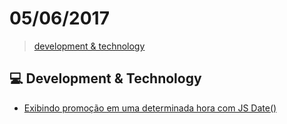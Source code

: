 # 05/06/2017

> [development & technology](#computer-development--technology)


## :computer: Development & Technology

- [Exibindo promoção em uma determinada hora com JS Date()](https://medium.com/@ricoSP/exibindo-promo%C3%A7%C3%A3o-em-uma-determinada-hora-com-js-date-57ffdff0dadc)